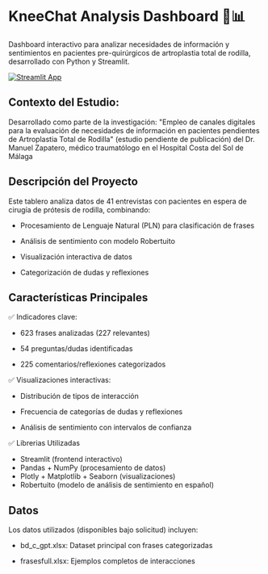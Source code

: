 # KneeChat Analysis Dashboard 🦿📊

Dashboard interactivo para analizar necesidades de información y sentimientos en pacientes pre-quirúrgicos de artroplastia total de rodilla, desarrollado con Python y Streamlit.

[![Streamlit App](https://static.streamlit.io/badges/streamlit_badge_black_white.svg)](https://kneechat-dashboard.streamlit.app/)


## Contexto del Estudio:
Desarrollado como parte de la investigación:
"Empleo de canales digitales para la evaluación de necesidades de información en pacientes pendientes de Artroplastia Total de Rodilla"  (estudio pendiente de publicación) del Dr. Manuel Zapatero, médico
traumatólogo en el Hospital Costa del Sol de Málaga



## Descripción del Proyecto
Este tablero analiza datos de 41 entrevistas con pacientes en espera de cirugía de prótesis de rodilla, combinando:

* Procesamiento de Lenguaje Natural (PLN) para clasificación de frases

* Análisis de sentimiento con modelo Robertuito

* Visualización interactiva de datos

* Categorización de dudas y reflexiones

## Características Principales
✅ Indicadores clave:

* 623 frases analizadas (227 relevantes)

* 54 preguntas/dudas identificadas

* 225 comentarios/reflexiones categorizados

✅ Visualizaciones interactivas:

* Distribución de tipos de interacción

* Frecuencia de categorías de dudas y reflexiones

* Análisis de sentimiento con intervalos de confianza

✅ Librerias Utilizadas

* Streamlit (frontend interactivo)
* Pandas + NumPy (procesamiento de datos)
* Plotly + Matplotlib + Seaborn (visualizaciones)
* Robertuito (modelo de análisis de sentimiento en español) 

## Datos
Los datos utilizados (disponibles bajo solicitud) incluyen:

* bd_c_gpt.xlsx: Dataset principal con frases categorizadas

* frasesfull.xlsx: Ejemplos completos de interacciones





